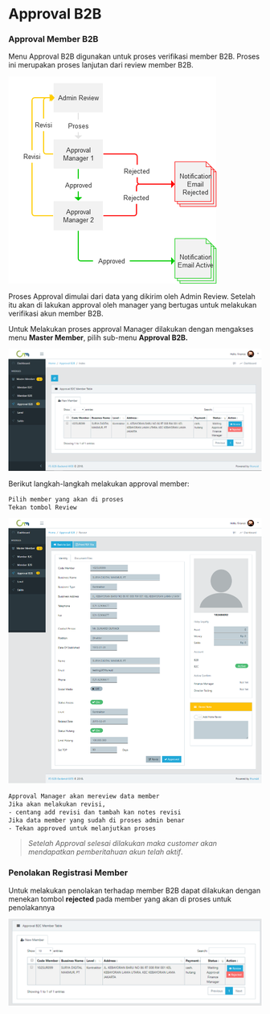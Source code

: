 # Approval B2B

### Approval Member B2B

Menu Approval B2B digunakan untuk proses verifikasi member B2B. Proses ini merupakan proses lanjutan dari review member B2B.

![Alur Approval Member B2B](../../.gitbook/assets/image%20%28192%29.png)

Proses Approval dimulai dari data yang dikirim oleh Admin Review. Setelah itu akan di lakukan approval oleh manager yang bertugas untuk melakukan verifikasi akun member B2B.

Untuk Melakukan proses approval Manager dilakukan dengan mengakses menu **Master Member**, pilih sub-menu **Approval B2B.**

![Approve B2B Page](../../.gitbook/assets/image%20%28142%29.png)

Berikut langkah-langkah melakukan approval member:

```text
Pilih member yang akan di proses
Tekan tombol Review
```

![Review Approval Manager](../../.gitbook/assets/image%20%28201%29.png)

```text
Approval Manager akan mereview data member
Jika akan melakukan revisi,
- centang add revisi dan tambah kan notes revisi
Jika data member yang sudah di proses admin benar
- Tekan approved untuk melanjutkan proses
```

> _Setelah Approval selesai dilakukan maka customer akan mendapatkan pemberitahuan akun telah aktif_.

### Penolakan Registrasi Member

Untuk melakukan penolakan terhadap member B2B dapat dilakukan dengan menekan tombol **rejected** pada member yang akan di proses untuk penolakannya

![Page Approval Member ](../../.gitbook/assets/image%20%28257%29.png)



